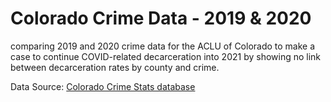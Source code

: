 # Colorado Crime Data - 2019 & 2020
comparing 2019 and 2020 crime data for the ACLU of Colorado to make a case to continue COVID-related decarceration into 2021 by showing no link between
decarceration rates by county and crime. 

Data Source: [Colorado Crime Stats database](https://coloradocrimestats.state.co.us/public/Browse/browsetables.aspx?PerspectiveLanguage=en)





